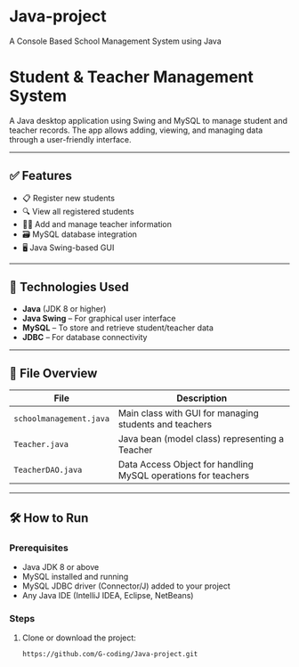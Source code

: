 # Java-project
A Console Based School Management System using Java


# Student & Teacher Management System

A Java desktop application using Swing and MySQL to manage student and teacher records. The app allows adding, viewing, and managing data through a user-friendly interface.

---

## ✅ Features

- 📋 Register new students
- 🔍 View all registered students
- 🧑‍🏫 Add and manage teacher information
- 🗃️ MySQL database integration
- 🖥️ Java Swing-based GUI

---

## 🧰 Technologies Used

- **Java** (JDK 8 or higher)
- **Java Swing** – For graphical user interface
- **MySQL** – To store and retrieve student/teacher data
- **JDBC** – For database connectivity

---

## 📁 File Overview

| File | Description |
|------|-------------|
| `schoolmanagement.java` | Main class with GUI for managing students and teachers |
| `Teacher.java` | Java bean (model class) representing a Teacher |
| `TeacherDAO.java` | Data Access Object for handling MySQL operations for teachers |

---

## 🛠️ How to Run

### Prerequisites

- Java JDK 8 or above
- MySQL installed and running
- MySQL JDBC driver (Connector/J) added to your project
- Any Java IDE (IntelliJ IDEA, Eclipse, NetBeans)

### Steps

1. Clone or download the project:
   ```bash
   https://github.com/G-coding/Java-project.git
